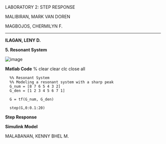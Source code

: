 LABORATORY 2: STEP RESPONSE

MALIBIRAN, MARK VAN DOREN


MAGBOJOS, CHERMILYN F.



-------------------------------------------------------
**ILAGAN, LENY D.**


  **5. Resonant System**

  ![image](https://github.com/Lenyilagan/G_3_Assignment_2024/assets/159031775/d9c2c5d8-e26a-4128-9421-550fb15e909f)

  **Matlab Code**
      % clear
      clear
      clc
      close all
      
      %% Resonant System
      %% Modeling a resonant system with a sharp peak
      G_num = [8 7 6 5 4 3 2]
      G_den = [1 2 3 4 5 6 7 1] 
      
      G = tf(G_num, G_den)
      
      step(G,0:0.1:20)

 **Step Response**

    

  **Simulink Model**

    


MALABANAN, KENNY BHEL M. 
